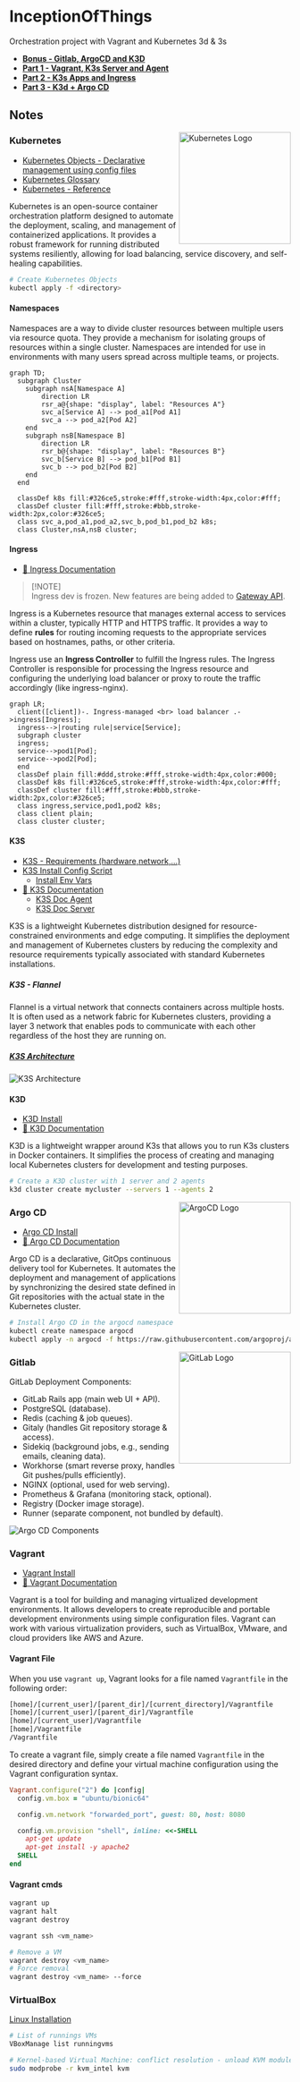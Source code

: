 # InceptionOfThings

Orchestration project with Vagrant and Kubernetes 3d &amp; 3s

- [**Bonus - Gitlab, ArgoCD and K3D**](./bonus/)
- [**Part 1 - Vagrant, K3s Server and Agent**](./p1/)
- [**Part 2 - K3s Apps and Ingress**](./p2/)
- [**Part 3 - K3d + Argo CD**](./p3/)

## Notes

<img src="https://www.svgrepo.com/show/376331/kubernetes.svg" alt="Kubernetes Logo" title="Kubernetes Logo" width="200" align="right" />

### Kubernetes

- [Kubernetes Objects - Declarative management using config files](https://kubernetes.io/docs/tasks/manage-kubernetes-objects/declarative-config/)
- [Kubernetes Glossary](https://kubernetes.io/docs/reference/glossary/?fundamental=true)
- [Kubernetes - Reference](https://kubernetes.io/docs/reference/)

Kubernetes is an open-source container orchestration platform designed to automate the deployment, scaling, and management of containerized applications. It provides a robust framework for running distributed systems resiliently, allowing for load balancing, service discovery, and self-healing capabilities.

```bash
# Create Kubernetes Objects
kubectl apply -f <directory>
```

#### Namespaces

Namespaces are a way to divide cluster resources between multiple users via resource quota. They provide a mechanism for isolating groups of resources within a single cluster. Namespaces are intended for use in environments with many users spread across multiple teams, or projects.

```mermaid
graph TD;
  subgraph Cluster
    subgraph nsA[Namespace A]
        direction LR
        rsr_a@{shape: "display", label: "Resources A"}
        svc_a[Service A] --> pod_a1[Pod A1]
        svc_a --> pod_a2[Pod A2]
    end
    subgraph nsB[Namespace B]
        direction LR
        rsr_b@{shape: "display", label: "Resources B"}
        svc_b[Service B] --> pod_b1[Pod B1]
        svc_b --> pod_b2[Pod B2]
    end
  end

  classDef k8s fill:#326ce5,stroke:#fff,stroke-width:4px,color:#fff;
  classDef cluster fill:#fff,stroke:#bbb,stroke-width:2px,color:#326ce5;
  class svc_a,pod_a1,pod_a2,svc_b,pod_b1,pod_b2 k8s;
  class Cluster,nsA,nsB cluster;
```

#### Ingress

- [📑 Ingress Documentation](https://kubernetes.io/docs/concepts/services-networking/ingress/)

> [!NOTE] \
> Ingress dev is frozen. New features are being added to [Gateway API](https://kubernetes.io/docs/concepts/services-networking/gateway/).

Ingress is a Kubernetes resource that manages external access to services within a cluster, typically HTTP and HTTPS traffic. It provides a way to define **rules** for routing incoming requests to the appropriate services based on hostnames, paths, or other criteria.

Ingress use an **Ingress Controller** to fulfill the Ingress rules. The Ingress Controller is responsible for processing the Ingress resource and configuring the underlying load balancer or proxy to route the traffic accordingly (like ingress-nginx).

```mermaid
graph LR;
  client([client])-. Ingress-managed <br> load balancer .->ingress[Ingress];
  ingress-->|routing rule|service[Service];
  subgraph cluster
  ingress;
  service-->pod1[Pod];
  service-->pod2[Pod];
  end
  classDef plain fill:#ddd,stroke:#fff,stroke-width:4px,color:#000;
  classDef k8s fill:#326ce5,stroke:#fff,stroke-width:4px,color:#fff;
  classDef cluster fill:#fff,stroke:#bbb,stroke-width:2px,color:#326ce5;
  class ingress,service,pod1,pod2 k8s;
  class client plain;
  class cluster cluster;
```

#### K3S

- [K3S - Requirements (hardware,network,...)](https://docs.k3s.io/installation/requirements?os=debian)
- [K3S Install Config Script](https://docs.k3s.io/installation/configuration)
  - [Install Env Vars](https://docs.k3s.io/reference/env-variables)
- [📑 K3S Documentation](https://docs.k3s.io/)
  - [K3S Doc Agent](https://docs.k3s.io/cli/agent)
  - [K3S Doc Server](https://docs.k3s.io/cli/server)

K3S is a lightweight Kubernetes distribution designed for resource-constrained environments and edge computing. It simplifies the deployment and management of Kubernetes clusters by reducing the complexity and resource requirements typically associated with standard Kubernetes installations.

##### K3S - Flannel

Flannel is a virtual network that connects containers across multiple hosts. It is often used as a network fabric for Kubernetes clusters, providing a layer 3 network that enables pods to communicate with each other regardless of the host they are running on.

##### [K3S Architecture](https://docs.k3s.io/architecture/)

![K3S Architecture](https://docs.k3s.io/assets/images/how-it-works-k3s-revised-9c025ef482404bca2e53a89a0ba7a3c5.svg)

#### K3D

- [K3D Install](https://k3d.io/v5.4.6/#installation)
- [📑 K3D Documentation](https://k3d.io/v5.4.6/#documentation)

K3D is a lightweight wrapper around K3s that allows you to run K3s clusters in Docker containers. It simplifies the process of creating and managing local Kubernetes clusters for development and testing purposes.

```bash
# Create a K3D cluster with 1 server and 2 agents
k3d cluster create mycluster --servers 1 --agents 2
```

<img src="https://argo-cd.readthedocs.io/en/stable/assets/logo.png" title="ArgoCD Logo" alt="ArgoCD Logo" align="right" width="200" />

### Argo CD

- [Argo CD Install](https://argo-cd.readthedocs.io/en/stable/getting_started/)
- [📑 Argo CD Documentation](https://argo-cd.readthedocs.io)

Argo CD is a declarative, GitOps continuous delivery tool for Kubernetes. It automates the deployment and management of applications by synchronizing the desired state defined in Git repositories with the actual state in the Kubernetes cluster.

```bash
# Install Argo CD in the argocd namespace
kubectl create namespace argocd
kubectl apply -n argocd -f https://raw.githubusercontent.com/argoproj/argo-cd/stable/manifests/install.yaml
```

<img src="https://www.svgrepo.com/show/373625/gitlab.svg" title="GitLab Logo" alt="GitLab Logo" align="right" width="200" />

### Gitlab

GitLab Deployment Components:

- GitLab Rails app (main web UI + API).
- PostgreSQL (database).
- Redis (caching & job queues).
- Gitaly (handles Git repository storage & access).
- Sidekiq (background jobs, e.g., sending emails, cleaning data).
- Workhorse (smart reverse proxy, handles Git pushes/pulls efficiently).
- NGINX (optional, used for web serving).
- Prometheus & Grafana (monitoring stack, optional).
- Registry (Docker image storage).
- Runner (separate component, not bundled by default).

<img src="https://argo-cd.readthedocs.io/en/stable/assets/argocd-components.png" title="Argo CD Components" alt="Argo CD Components" />

### Vagrant

- [Vagrant Install](https://developer.hashicorp.com/vagrant/install)
- [📑 Vagrant Documentation](https://developer.hashicorp.com/vagrant/docs)

Vagrant is a tool for building and managing virtualized development environments. It allows developers to create reproducible and portable development environments using simple configuration files. Vagrant can work with various virtualization providers, such as VirtualBox, VMware, and cloud providers like AWS and Azure.

#### Vagrant File

When you use `vagrant up`, Vagrant looks for a file named `Vagrantfile` in the following order:

```bash
[home]/[current_user]/[parent_dir]/[current_directory]/Vagrantfile
[home]/[current_user]/[parent_dir]/Vagrantfile
[home]/[current_user]/Vagrantfile
[home]/Vagrantfile
/Vagrantfile
```

To create a vagrant file, simply create a file named `Vagrantfile` in the desired directory and define your virtual machine configuration using the Vagrant configuration syntax.

```ruby
Vagrant.configure("2") do |config|
  config.vm.box = "ubuntu/bionic64"

  config.vm.network "forwarded_port", guest: 80, host: 8080

  config.vm.provision "shell", inline: <<-SHELL
    apt-get update
    apt-get install -y apache2
  SHELL
end
```

#### Vagrant cmds

```bash
vagrant up
vagrant halt
vagrant destroy
```

```bash
vagrant ssh <vm_name>
```

```bash
# Remove a VM
vagrant destroy <vm_name>
# Force removal
vagrant destroy <vm_name> --force
```

### VirtualBox

[Linux Installation](https://www.virtualbox.org/wiki/Linux_Downloads)

```bash
# List of runnings VMs
VBoxManage list runningvms
```

```bash
# Kernel-based Virtual Machine: conflict resolution - unload KVM modules
sudo modprobe -r kvm_intel kvm
```
